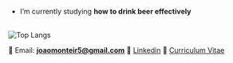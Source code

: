 - I’m currently studying **how to drink beer effectively**

<br>    ![Top Langs](https://github-readme-stats.vercel.app/api/top-langs/?username=joaomonteir0&show_icons=true&theme=radical)

🔸 Email: **joaomonteir5@gmail.com**
🔸 [Linkedin](https://www.linkedin.com/in/joaomonteiro02/)
🔸 [Curriculum Vitae](https://drive.google.com/file/d/1YS6XQ-usQGffFwt_jIXi3Mha1MEPmq-l/view?usp=sharing)
 
